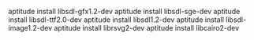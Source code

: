 
aptitude install libsdl-gfx1.2-dev
aptitude install libsdl-sge-dev
aptitude install libsdl-ttf2.0-dev
aptitude install libsdl1.2-dev
aptitude install libsdl-image1.2-dev
aptitude install librsvg2-dev
aptitude install libcairo2-dev

